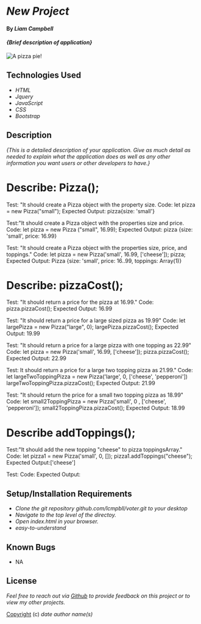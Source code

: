 # _New Project_

#### By _Liam Campbell_

#### _{Brief description of application}_

![A pizza pie!](img/vote.jpeg)

## Technologies Used

* _HTML_
* _Jquery_
* _JavaScript_
* _CSS_
* _Bootstrap_

## Description

_{This is a detailed description of your application. Give as much detail as needed to explain what the application does as well as any other information you want users or other developers to have.}_

# Describe: Pizza();

Test: "It should create a Pizza object with the property size.
Code: let pizza = new Pizza("small");
Expected Output: pizza{size: 'small'}

Test:"It should create a Pizza object with the properties size and price. 
Code: let pizza = new Pizza ("small", 16.99);
Expected Output: pizza {size: 'small', price: 16.99}

Test: "It should create a Pizza object with the properties size, price, and toppings."
Code: let pizza = new Pizza('small', 16.99, ['cheese']); pizza;
Expected Output: Pizza {size: 'small', price: 16..99, toppings: Array(1)}

# Describe: pizzaCost();

Test: "It should return a price for the pizza at 16.99."
Code: pizza.pizzaCost();
Expected Output: 16.99

Test: "It should return a price for a large sized pizza as 19.99"
Code: let largePizza = new Pizza("large", 0);
largePizza.pizzaCost();
Expected Output: 19.99

Test: "It should return a price for a large pizza with one topping as 22.99"
Code: let pizza = new Pizza('small', 16.99, ['cheese']);
			pizza.pizzaCost();
Expected Output: 22.99

Test: It should return a price for a large two topping pizza as 21.99."
Code: let largeTwoToppingPizza = new Pizza('large', 0, ['cheese', 'pepperoni'])
			largeTwoToppingPizza.pizzaCost();
Expected Output: 21.99

Test: "It should return the price for a small two topping pizza as 18.99"
Code: let small2ToppingPizza = new Pizza('small', 0 , ['cheese', 'pepperoni']);
			small2ToppingPizza.pizzaCost();
Expected Output: 18.99

# Describe addToppings();

Test:"It should add the new topping "cheese" to pizza toppingsArray."
Code: let pizza1 = new Pizza('small', 0, []);
			pizza1.addToppings("cheese");
Expected Output:['cheese']

Test:
Code:
Expected Output:
## Setup/Installation Requirements

* _Clone the git repository github.com/lcmpbll/voter.git to your desktop_
* _Navigate to the top level of the directoy._
* _Open index.html in your browser._
* _easy-to-understand_




## Known Bugs

* NA

## License

_Feel free to reach out via [Github](github.com.lcmpbll) to provide feedback on this project or to view my other projects._

[Copyright](LICENSE) (c) _date_ _author name(s)_
